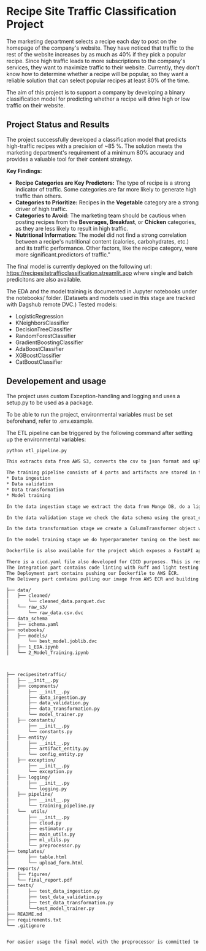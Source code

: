 # Recipe Site Traffic Classification Project

The marketing department selects a recipe each day to post on the homepage of the company's website. They have noticed that traffic to the rest of the website increases by as much as 40% if they pick a popular recipe. Since high traffic leads to more subscriptions to the company's services, they want to maximize traffic to their website.
Currently, they don't know how to determine whether a recipe will be popular, so they want a reliable solution that can select popular recipes at least 80% of the time.

The aim of this project is to support a company by developing a binary classification model for predicting whether a recipe will drive high or low traffic on their website.

## Project Status and Results

The project successfully developed a classification model that predicts high-traffic recipes with a precision of ~85 %. The solution meets the marketing department's requirement of a minimum 80% accuracy and provides a valuable tool for their content strategy.

**Key Findings:**
* **Recipe Categories are Key Predictors:** The type of recipe is a strong indicator of traffic. Some categories are far more likely to generate high traffic than others.
* **Categories to Prioritize:** Recipes in the **Vegetable** category are a strong driver of high traffic.
* **Categories to Avoid:** The marketing team should be cautious when posting recipes from the **Beverages, Breakfast**, or **Chicken** categories, as they are less likely to result in high traffic.
* **Nutritional Information:** The model did not find a strong correlation between a recipe's nutritional content (calories, carbohydrates, etc.) and its traffic performance. Other factors, like the recipe category, were more significant.predictors of traffic."

The final model is currently deployed on the following url: https://recipesitetrafficclassification.streamlit.app where single and batch predicitons are also available.

The EDA and the model training is documented in Jupyter notebooks under the notebooks/ folder.
(Datasets and models used in this stage are tracked with Dagshub remote DVC.)
Tested models:
 * LogisticRegression
 * KNeighborsClassifier
 * DecisionTreeClassifier
 * RandomForestClassifier
 * GradientBoostingClassifier
 * AdaBoostClassifier
 * XGBoostClassifier
 * CatBoostClassifier

## Developement and usage

The project uses custom Exception-handling and logging and uses a setup.py to be used as a package.

To be able to run the project, environmental variables must be set beforehand, refer to .env.example.


The ETL pipeline can be triggered by the following command after setting up the environmental variables:
```bash
python etl_pipeline.py

This extracts data from AWS S3, converts the csv to json format and uploads it to Mongo DB.

The training pipeline consists of 4 parts and artifacts are stored in timestamped folders locally, furthermore sent to AWS S3 at the end of the training pipeline.
* Data ingestion
* Data validation
* Data transformation
* Model training

In the data ingestion stage we extract the data from Mongo DB, do a light cleaning and extract the full dataset into our feature store as well as split the data to train and test set

In the data validation stage we check the data schema using the great_expectations library and check data drift with evidently between the train and test set. We save the schema and drift reports, as well as the datasets into the approriate folder based on the outcome of the reports.

In the data transformation stage we create a ColumnTransformer object which takes care of cleaning, scaling, imputing and encoding of the data. The preprocessor object is saved here with the transformed datasets.

In the model training stage we do hyperparameter tuning on the best models found based on our Jupyter notebook. Experiments are tracked with MLflow using Dagshub as our MLflow server. We pick the best performing model here and combine it with the preprocessor and save it as our final model.

Dockerfile is also available for the project which exposes a FastAPI application prepared for single and batch predicitons as well.

There is a cicd.yaml file also developed for CICD purposes. This is responsible for triggering Continuous Integration and Continuous Deployment/Delivery.
The Integration part contains code linting with Ruff and light testing with Pytest.
The Deployment part contains pushing our Dockerfile to AWS ECR.
The Delivery part contains pulling our image from AWS ECR and building and running the image on our AWS EC2 server.

├── data/
│   ├── cleaned/
│       └── cleaned_data.parquet.dvc
│   └── raw_s3/
│       └── raw_data.csv.dvc
├── data_schema
│   ├── schema.yaml
├── notebooks/
│   ├── models/
│       └── best_model.joblib.dvc
│   ├── 1_EDA.ipynb
│   └── 2_Model_Training.ipynb



├── recipesitetraffic/
│   ├── __init__.py
│   ├── components/
│       ├── __init__.py
│       ├── data_ingestion.py
│       ├── data_validation.py
│       ├── data_transformation.py
│       └── model_trainer.py
│   ├── constants/
│       ├── __init__.py
│       └── constants.py
│   ├── entity/
│       ├── __init__.py
│       ├── artifact_entity.py
│       └── config_entity.py
│   ├── exception/
│       ├── __init__.py
│       └── exception.py
│   ├── logging/
│       ├── __init__.py
│       └── logging.py
│   ├── pipeline/
│       ├── __init__.py
│       └── training_pipeline.py
│   └──  utils/
│       ├── __init__.py
│       ├── cloud.py
│       ├── estimator.py
│       ├── main_utils.py
│       ├── ml_utils.py
│       └── preprocessor.py
├── templates/
│       ├── table.html
│       └── upload_form.html
├── reports/
│   ├── figures/
│   └── final_report.pdf
├── tests/
│       ├── test_data_ingestion.py
│       ├── test_data_validation.py
│       ├── test_data_transformation.py
│       └──test_model_trainer.py
├── README.md
├── requirements.txt
└── .gitignore


For easier usage the final model with the preprocessor is committed to GitHub and is available under final_model/final_model_with_preprocessor.joblib for inferencing.




